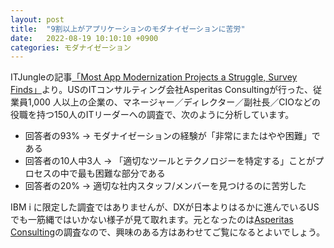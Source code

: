 ```yaml
---
layout: post
title:  "9割以上がアプリケーションのモダナイゼーションに苦労"
date:   2022-08-19 10:10:10 +0900
categories: モダナイゼーション
---
```

ITJungleの記事[「Most App Modernization Projects a Struggle, Survey Finds」](https://www.itjungle.com/2022/08/17/most-app-modernization-projects-a-struggle-survey-finds/)より。USのITコンサルティング会社Asperitas Consultingが行った、従業員1,000 人以上の企業の、マネージャー／ディレクター／副社長／CIOなどの役職を持つ150人のITリーダーへの調査で、次のように分析しています。

* 回答者の93% → モダナイゼーションの経験が「非常にまたはやや困難」である
* 回答者の10人中3人 → 「適切なツールとテクノロジーを特定する」ことがプロセスの中で最も困難な部分である
* 回答者の20% → 適切な社内スタッフ/メンバーを見つけるのに苦労した

IBM i に限定した調査ではありませんが、DXが日本よりはるかに進んでいるUSでも一筋縄ではいかない様子が見て取れます。元となったのは[Asperitas Consulting](https://asperitas.consulting/)の調査なので、興味のある方はあわせてご覧になるとよいでしょう。
